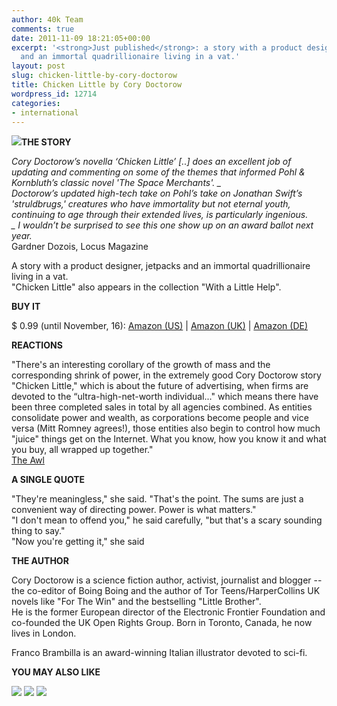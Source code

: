 ```yaml
---
author: 40k Team
comments: true
date: 2011-11-09 18:21:05+00:00
excerpt: '<strong>Just published</strong>: a story with a product designer, jetpacks
  and an immortal quadrillionaire living in a vat.'
layout: post
slug: chicken-little-by-cory-doctorow
title: Chicken Little by Cory Doctorow
wordpress_id: 12714
categories:
- international
---
```


**[![](http://www.40kbooks.com/wp-content/uploads/cory_sito.jpg)](http://www.40kbooks.com/?attachment_id=12715)THE STORY**

_Cory Doctorow’s novella ‘Chicken Little’ [..] does an excellent job of updating and commenting on some of the themes that informed Pohl & Kornbluth’s classic novel 'The Space Merchants'. _  
_Doctorow’s updated high-tech take on Pohl’s take on Jonathan Swift’s 'struldbrugs,' creatures who have immortality but not eternal youth, continuing to age through their extended lives, is particularly ingenious._  
_ I wouldn’t be surprised to see this one show up on an award ballot next year._  
Gardner Dozois, Locus Magazine

A story with a product designer, jetpacks and an immortal quadrillionaire living in a vat.  
"Chicken Little" also appears in the collection "With a Little Help".

**BUY IT**

$ 0.99 (until November, 16): [Amazon (US)](http://www.amazon.com/dp/B0064EG7RQ) | [Amazon (UK)](http://www.amazon.co.uk/dp/B0064EG7RQ) | [Amazon (DE)](http://www.amazon.de/dp/B0064EG7RQ)

**REACTIONS**

"There's an interesting corollary of the growth of mass and the corresponding shrink of power, in the extremely good Cory Doctorow story "Chicken Little," which is about the future of advertising, when firms are devoted to the “ultra-high-net-worth individual..." which means there have been three completed sales in total by all agencies combined. As entities consolidate power and wealth, as corporations become people and vice versa (Mitt Romney agrees!), those entities also begin to control how much "juice" things get on the Internet. What you know, how you know it and what you buy, all wrapped up together."  
[The Awl](http://www.theawl.com/2011/08/in-the-future-knowledge-will-be-ordered-by-commerce)

**A SINGLE QUOTE**

"They're meaningless," she said. "That's the point. The sums are just a convenient way of directing power. Power is what matters."  
"I don't mean to offend you," he said carefully, "but that's a scary sounding thing to say."  
"Now you're getting it," she said

**THE AUTHOR**

Cory Doctorow is a science fiction author, activist, journalist and blogger -- the co-editor of Boing Boing and the author of Tor Teens/HarperCollins UK novels like "For The Win" and the bestselling "Little Brother".  
He is the former European director of the Electronic Frontier Foundation and co-founded the UK Open Rights Group. Born in Toronto, Canada, he now lives in London.

Franco Brambilla is an award-winning Italian illustrator devoted to sci-fi.

**YOU MAY ALSO LIKE**

[![](http://www.40kbooks.com/wp-content/uploads/wpsc/product_images/cardanica-tonani_USA-nero5.jpg)](http://www.40kbooks.com/?page_id=133&category=13&product_id=75)
[![](http://www.40kbooks.com/wp-content/uploads/Parthenopean_eng_t3.jpg)](http://www.40kbooks.com/?page_id=133&category=13&product_id=4)
[![](http://www.40kbooks.com/wp-content/uploads/wikiworld-difilippo_ok_t-2.jpg)](http://www.40kbooks.com/?page_id=133&category=13&product_id=11)
